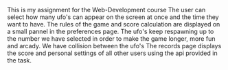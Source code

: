 This is my assignment for the Web-Development course 
The user can select how many ufo's can appear on the screen at once and the time they want to have.
The rules of the game and score calculation are displayed on a small pannel in the preferences page.
The ufo's keep respawning up to the number we have selected in order to make the game longer, more fun and arcady.
We have collision between the ufo's
The records page displays the score and personal settings of all other users using the api provided in the task.

